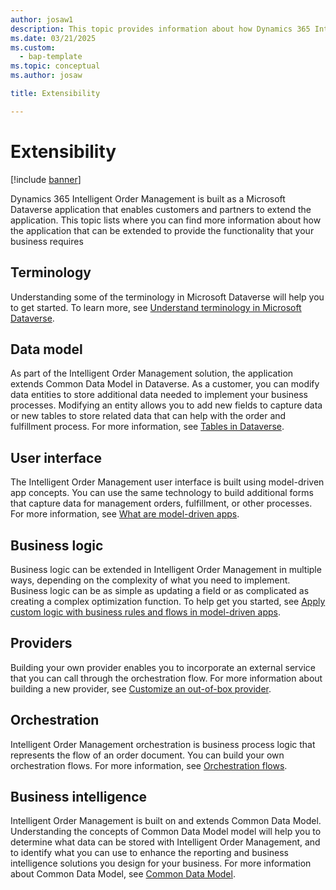 ```yaml
---
author: josaw1
description: This topic provides information about how Dynamics 365 Intelligent Order Management can be extended.
ms.date: 03/21/2025
ms.custom: 
  - bap-template
ms.topic: conceptual
ms.author: josaw

title: Extensibility

---
```



# Extensibility

[!include [banner](includes/banner.md)]


Dynamics 365 Intelligent Order Management is built as a Microsoft Dataverse application that enables customers and partners to extend the application. This topic lists where you can find more information about how the application that can be extended to provide the functionality that your business requires 

## Terminology
Understanding some of the terminology in Microsoft Dataverse will help you to get started. To learn more, see [Understand terminology in Microsoft Dataverse](/powerapps/developer/data-platform/understand-terminology).

## Data model
As part of the Intelligent Order Management solution, the application extends Common Data Model in Dataverse. As a customer, you can modify data entities to store additional data needed to implement your business processes. Modifying an entity allows you to add new fields to capture data or new tables to store related data that can help with the order and fulfillment process. For more information, see [Tables in Dataverse](/powerapps/maker/data-platform/entity-overview).

## User interface
The Intelligent Order Management user interface is built using model-driven app concepts. You can use the same technology to build additional forms that capture data for management orders, fulfillment, or other processes. For more information, see [What are model-driven apps](/powerapps/maker/model-driven-apps/model-driven-app-overview). 

## Business logic
Business logic can be extended in Intelligent Order Management in multiple ways, depending on the complexity of what you need to implement. Business logic can be as simple as updating a field or as complicated as creating a complex optimization function. To help get you started, see 
[Apply custom logic with business rules and flows in model-driven apps](/powerapps/maker/model-driven-apps/guide-staff-through-common-tasks-processes). 

## Providers
Building your own provider enables you to incorporate an external service that you can call through the orchestration flow. For more information about building a new provider, see [Customize an out-of-box provider](customize-provider.md). 

## Orchestration
Intelligent Order Management orchestration is business process logic that represents the flow of an order document. You can build your own orchestration flows. For more information, see [Orchestration flows](orchestration-flows.md). 

## Business intelligence
Intelligent Order Management is built on and extends Common Data Model. Understanding the concepts of Common Data Model model will help you to determine what data can be stored with Intelligent Order Management, and to identify what you can use to enhance the reporting and business intelligence solutions you design for your business. For more information about Common Data Model, see [Common Data Model](/common-data-model). 
